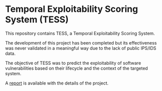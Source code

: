 # Temporal Exploitability Scoring System (TESS)
This repository contains TESS, a Temporal Exploitability Scoring System.

The development of this project has been completed but its effectiveness was never validated in a meaningful way due to the lack of public IPS/IDS data.

The objective of TESS was to predict the exploitability of software vulnerabilities based on their lifecycle and the context of the targeted system.

A [report](/report.pdf) is available with the details of the project.
